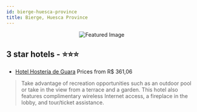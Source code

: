 ```yaml
---
id: bierge-huesca-province
title: Bierge, Huesca Province
---
```


<center><img src="https://i.travelapi.com/hotels/4000000/3090000/3086400/3086307/ebae2aae_z.jpg" alt="Featured Image" /></center>


##  3 star hotels - ⭐️⭐️⭐️

-    [Hotel Hostería de Guara](https://us.hurb.com/hotels/bierge/hotel-hosteria-de-guara-JNP-JP908880?cmp=18055) Prices from R$ 361,06
   > Take advantage of recreation opportunities such as an outdoor pool or take in the view from a terrace and a garden. This hotel also features complimentary wireless Internet access, a fireplace in the lobby, and tour/ticket assistance.

